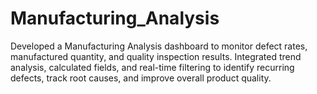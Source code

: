 # Manufacturing_Analysis
Developed a Manufacturing Analysis dashboard to monitor defect rates, manufactured quantity, and quality inspection results. Integrated trend analysis, calculated fields, and real-time filtering to identify recurring defects, track root causes, and improve overall product quality.
